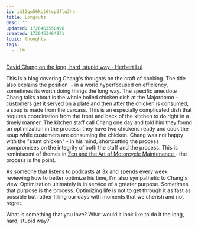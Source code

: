 ```yaml
---
id: ih12gw56kcj6tsp3flu3har
title: Longcuts
desc: ''
updated: 1726463550496
created: 1726463464871
topic: thoughts
tags:
  - llm
---
```


[David Chang on the long, hard, stupid way - Herbert Lui](https://herbertlui.net/david-chang-on-the-long-hard-stupid-way/)

This is a blog covering Chang's thoughts on the craft of cooking. The title also explains the position  - in a world hyperfocused on efficiency, sometimes its worth doing things the long way. The specific anecdote Chang talks about is the whole boiled chicken dish at the Majordomo - customers get it served on a plate and then after the chicken is consumed, a soup is made from the carcass. This is an especially complicated dish that requires coordination from the front and back of the kitchen to do right in a timely manner. The kitchen staff call Chang one day and told him they found an optimization in the process: they have two chickens ready and cook the soup while customers are consuming the chicken. Chang was not happy with the "stunt chicken" - in his mind, shortcutting the process compromises on the integrity of both the staff and the process. This is reminiscent of themes in [Zen and the Art of Motorcycle Maintenance
](https://amzn.to/4enOc4m) - the process is the point. 

As someone that listens to podcasts at 3x and spends every week reviewing how to better optimize his time, I'm also sympathetic to Chang's view. Optimization ultimately is in service of a greater purpose. Sometimes that purpose is the process. Optimizing life is not to get through it as fast as possible but rather filling our days with moments that we cherish and not regret. 

What is something that you love? What would it look like to do it the long, hard, stupid way? 
